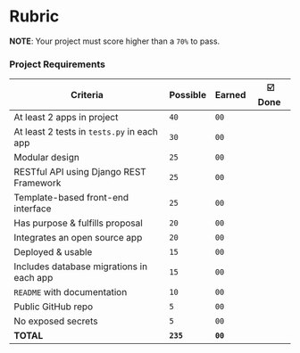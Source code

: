 # Rubric
**NOTE**: Your project must score higher than a `70%` to pass.

### Project Requirements
| Criteria                                   | Possible  |  Earned  | :ballot_box_with_check: Done ️ |
|--------------------------------------------|-----------|----------|-------------------------------|
| At least 2 apps in project                 | `40`      | `00`     |                               |
| At least 2 tests in `tests.py` in each app | `30`      | `00`     |                               |
| Modular design                             | `25`      | `00`     |                               |
| RESTful API using Django REST Framework    | `25`      | `00`     |                               |
| Template-based front-end interface         | `25`      | `00`     |                               |
| Has purpose & fulfills proposal            | `20`      | `00`     |                               |
| Integrates an open source app              | `20`      | `00`     |                               |
| Deployed & usable                          | `15`      | `00`     |                               |
| Includes database migrations in each app   | `15`      | `00`     |                               |
| `README` with documentation                | `10`      | `00`     |                               |
| Public GitHub repo                         |  `5`      | `00`     |                               |
| No exposed secrets                         |  `5`      | `00`     |                               |
| **TOTAL**                                  | **`235`** | **`00`** |                               |
